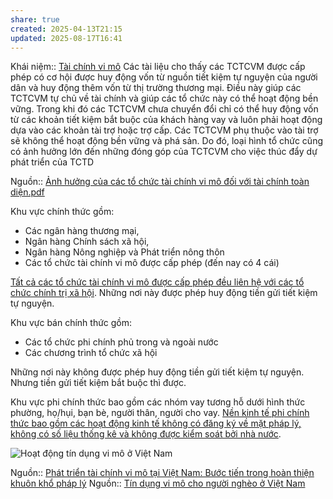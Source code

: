 ```yaml
---
share: true
created: 2025-04-13T21:15
updated: 2025-08-17T16:41
---
```

Khái niệm:: [Tài chính vi mô](../../../../../%E2%9A%A1Hi%E1%BB%83u%20bi%E1%BA%BFt%20s%C3%A2u/%CE%9E%20Kh%C3%A1i%20ni%E1%BB%87m/T%C3%A0i%20ch%C3%ADnh%20vi%20m%C3%B4.md)
Các tài liệu cho thấy các TCTCVM được cấp phép có cơ hội được huy động vốn từ nguồn tiết kiệm tự nguyện của người dân và huy động thêm vốn từ thị trường thương mại. Điều này giúp các TCTCVM tự chủ về tài chính và giúp các tổ chức này có thể hoạt động bền vững. Trong khi đó các TCTCVM chưa chuyển đổi chỉ có thể huy động vốn từ các khoản tiết kiệm bắt buộc của khách hàng vay và luôn phải hoạt động dựa vào các khoản tài trợ hoặc trợ cấp. Các TCTCVM phụ thuộc vào tài trợ sẽ không thể hoạt động bền vững và phá sản. Do đó, loại hình tổ chức cũng có ảnh hưởng lớn đến những đóng góp của TCTCVM cho việc thúc đẩy dự phát triển của TCTD

Nguồn:: [Ảnh hưởng của các tổ chức tài chính vi mô đối với tài chính toàn diện.pdf](../../../../../assets/attachments/%E1%BA%A2nh%20h%C6%B0%E1%BB%9Fng%20c%E1%BB%A7a%20c%C3%A1c%20t%E1%BB%95%20ch%E1%BB%A9c%20t%C3%A0i%20ch%C3%ADnh%20vi%20m%C3%B4%20%C4%91%E1%BB%91i%20v%E1%BB%9Bi%20t%C3%A0i%20ch%C3%ADnh%20to%C3%A0n%20di%E1%BB%87n.pdf)

Khu vực chính thức gồm:
- Các ngân hàng thương mại,
- Ngân hàng Chính sách xã hội,
- Ngân hàng Nông nghiệp và Phát triển nông thôn 
- Các tổ chức tài chính vi mô được cấp phép (đến nay có 4 cái)

[Tất cả các tổ chức tài chính vi mô được cấp phép đều liên hệ với các tổ chức chính trị xã hội](../../../L%C4%A9nh%20v%E1%BB%B1c%20c%E1%BB%A5%20th%E1%BB%83/T%E1%BB%95%20ch%E1%BB%A9c%20t%C3%ADn%20d%E1%BB%A5ng/T%E1%BB%95%20ch%E1%BB%A9c%20t%C3%A0i%20ch%C3%ADnh%20vi%20m%C3%B4/T%E1%BA%A5t%20c%E1%BA%A3%20c%C3%A1c%20t%E1%BB%95%20ch%E1%BB%A9c%20t%C3%A0i%20ch%C3%ADnh%20vi%20m%C3%B4%20%C4%91%C6%B0%E1%BB%A3c%20c%E1%BA%A5p%20ph%C3%A9p%20%C4%91%E1%BB%81u%20li%C3%AAn%20h%E1%BB%87%20v%E1%BB%9Bi%20c%C3%A1c%20t%E1%BB%95%20ch%E1%BB%A9c%20ch%C3%ADnh%20tr%E1%BB%8B%20x%C3%A3%20h%E1%BB%99i.md). Những nơi này được phép huy động tiền gửi tiết kiệm tự nguyện.

Khu vực bán chính thức gồm:
- Các tổ chức phi chính phủ trong và ngoài nước 
- Các chương trình tổ chức xã hội

Những nơi này không được phép huy động tiền gửi tiết kiệm tự nguyện. Nhưng tiền gửi tiết kiệm bắt buộc thì được.

Khu vực phi chính thức bao gồm các nhóm vay tương hỗ dưới hình thức phường, họ/hụi, bạn bè, người thân, người cho vay. [Nền kinh tế phi chính thức bao gồm các hoạt động kinh tế không có đăng ký về mặt pháp lý, không có số liệu thống kê và không được kiểm soát bởi nhà nước](../../../../../%E2%9A%A1Hi%E1%BB%83u%20bi%E1%BA%BFt%20s%C3%A2u/Ph%C3%A1t%20tri%E1%BB%83n%20b%E1%BB%81n%20v%E1%BB%AFng/Kinh%20t%E1%BA%BF%20phi%20ch%C3%ADnh%20th%E1%BB%A9c/N%E1%BB%81n%20kinh%20t%E1%BA%BF%20phi%20ch%C3%ADnh%20th%E1%BB%A9c%20bao%20g%E1%BB%93m%20c%C3%A1c%20ho%E1%BA%A1t%20%C4%91%E1%BB%99ng%20kinh%20t%E1%BA%BF%20kh%C3%B4ng%20c%C3%B3%20%C4%91%C4%83ng%20k%C3%BD%20v%E1%BB%81%20m%E1%BA%B7t%20ph%C3%A1p%20l%C3%BD,%20kh%C3%B4ng%20c%C3%B3%20s%E1%BB%91%20li%E1%BB%87u%20th%E1%BB%91ng%20k%C3%AA%20v%C3%A0%20kh%C3%B4ng%20%C4%91%C6%B0%E1%BB%A3c%20ki%E1%BB%83m%20so%C3%A1t%20b%E1%BB%9Fi%20nh%C3%A0%20n%C6%B0%E1%BB%9Bc.md). 

![Hoạt động tín dụng vi mô ở Việt Nam](https://imgcdn.tapchicongthuong.vn/thumb/w_1000/tcct-media/23/4/15/thanh-1.png)

Nguồn:: [Phát triển tài chính vi mô tại Việt Nam: Bước tiến trong hoàn thiện khuôn khổ pháp lý](https://mof.gov.vn/webcenter/portal/vclvcstc/pages_r/l/chi-tiet-tin?dDocName=MOFUCM112269)
Nguồn:: [Tín dụng vi mô cho người nghèo ở Việt Nam](https://tapchicongthuong.vn/tin-dung-vi-mo-cho-nguoi-ngheo-o-viet-nam-104226.htm)
